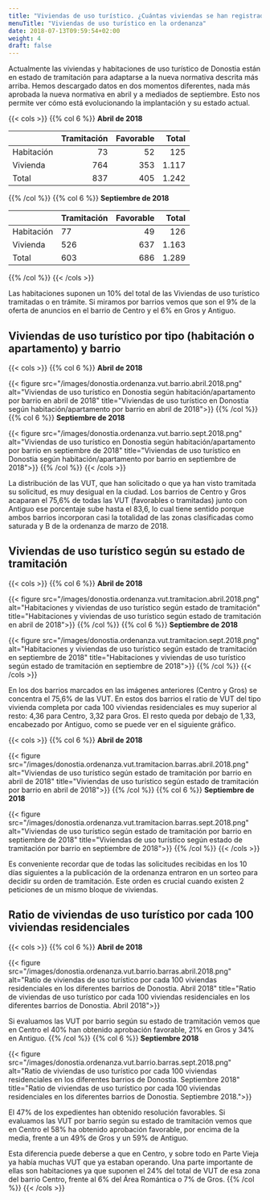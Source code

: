 ```yaml
---
title: "Viviendas de uso turístico. ¿Cuántas viviendas se han registrado en la nueva ordenanza?"
menuTitle: "Viviendas de uso turístico en la ordenanza"
date: 2018-07-13T09:59:54+02:00
weight: 4
draft: false
---
```


Actualmente las viviendas y habitaciones de uso turístico de Donostia están en estado de tramitación para adaptarse a la nueva normativa descrita más arriba. Hemos descargado datos en dos momentos diferentes, nada más aprobada la nueva normativa en abril y a mediados de septiembre. Esto nos permite ver cómo está evolucionando la implantación y su estado actual.

{{< cols >}}
{{% col 6 %}}
**Abril de 2018**

||Tramitación	| Favorable | Total |
|---|---:|---:|---:|
|Habitación	| 73 | 52 | 125 |
|Vivienda	| 764 | 353 | 1.117 |
|Total		| 837 | 405 | 1.242 |
{{% /col %}}
{{% col 6 %}}
**Septiembre de 2018**

||Tramitación	| Favorable | Total |
|---|---|---:|---:|
|Habitación	| 77 | 49 | 126 |
|Vivienda	| 526 | 637 | 1.163 |
|Total		| 603 | 686 | 1.289 |

{{% /col %}}
{{< /cols >}}

Las habitaciones suponen un 10% del total de las Viviendas de uso turístico tramitadas o en trámite. Si miramos por barrios vemos que son el 9% de la oferta de anuncios en el barrio de Centro y el 6% en Gros y Antiguo.

## Viviendas de uso turístico por tipo (habitación o apartamento) y barrio
{{< cols >}}
{{% col 6 %}}
**Abril de 2018**

{{< figure src="/images/donostia.ordenanza.vut.barrio.abril.2018.png" alt="Viviendas de uso turístico en Donostia según habitación/apartamento por barrio en abril de 2018" title="Viviendas de uso turístico en Donostia según habitación/apartamento por barrio en abril de 2018">}}
{{% /col %}}
{{% col 6 %}}
**Septiembre de 2018**

{{< figure src="/images/donostia.ordenanza.vut.barrio.sept.2018.png" alt="Viviendas de uso turístico en Donostia según habitación/apartamento por barrio en septiembre de 2018" title="Viviendas de uso turístico en Donostia según habitación/apartamento por barrio en septiembre de 2018">}}
{{% /col %}}
{{< /cols >}}

La distribución de las VUT, que han solicitado o que ya han visto tramitada su solicitud, es muy desigual en la ciudad. Los barrios de Centro y Gros acaparan el 75,6% de todas las VUT (favorables o tramitadas) junto con Antiguo ese porcentaje sube hasta el 83,6, lo cual tiene sentido porque ambos barrios incorporan casi la totalidad de las zonas clasificadas como saturada y B de la ordenanza de marzo de 2018.

## Viviendas de uso turístico según su estado de tramitación
{{< cols >}}
{{% col 6 %}}
**Abril de 2018**

{{< figure src="/images/donostia.ordenanza.vut.tramitacion.abril.2018.png" alt="Habitaciones y viviendas de uso turístico según estado de tramitación" title="Habitaciones y viviendas de uso turístico según estado de tramitación en abril de 2018">}}
{{% /col %}}
{{% col 6 %}}
**Septiembre de 2018**

{{< figure src="/images/donostia.ordenanza.vut.tramitacion.sept.2018.png" alt="Habitaciones y viviendas de uso turístico según estado de tramitación en septiembre de 2018" title="Habitaciones y viviendas de uso turístico según estado de tramitación en septiembre de 2018">}}
{{% /col %}}
{{< /cols >}}

En los dos barrios marcados en las imágenes anteriores (Centro y Gros) se concentra el 75,6% de las VUT. En estos dos barrios el ratio de VUT del tipo vivienda completa por cada 100 viviendas residenciales es muy superior al resto: 4,36 para Centro, 3,32 para Gros. El resto queda por debajo de 1,33, encabezado por Antiguo, como se puede ver en el siguiente gráfico.

{{< cols >}}
{{% col 6 %}}
**Abril de 2018**


{{< figure src="/images/donostia.ordenanza.vut.tramitacion.barras.abril.2018.png" alt="Viviendas de uso turístico según estado de tramitación por barrio en abril de 2018" title="Viviendas de uso turístico según estado de tramitación por barrio en abril de 2018">}}
{{% /col %}}
{{% col 6 %}}
**Septiembre de 2018**

{{< figure src="/images/donostia.ordenanza.vut.tramitacion.barras.sept.2018.png" alt="Viviendas de uso turístico según estado de tramitación por barrio en septiembre de 2018" title="Viviendas de uso turístico según estado de tramitación por barrio en septiembre de 2018">}}
{{% /col %}}
{{< /cols >}}

Es conveniente recordar que de todas las solicitudes recibidas en los 10 días siguientes a la publicación de la ordenanza entraron en un sorteo para decidir su orden de tramitación. Este orden es crucial cuando existen 2 peticiones de un mismo bloque de viviendas.

## Ratio de viviendas de uso turístico por cada 100 viviendas residenciales
{{< cols >}}
{{% col 6 %}}
**Abril de 2018**

{{< figure src="/images/donostia.ordenanza.vut.barrio.barras.abril.2018.png" alt="Ratio de viviendas de uso turístico por cada 100 viviendas residenciales en los diferentes barrios de Donostia. Abril 2018" title="Ratio de viviendas de uso turístico por cada 100 viviendas residenciales en los diferentes barrios de Donostia. Abril 2018">}}

Si evaluamos las VUT por barrio según su estado de tramitación vemos que en Centro el 40% han obtenido aprobación favorable, 21% en Gros y 34% en Antiguo.
{{% /col %}}
{{% col 6 %}}
**Septiembre 2018**

{{< figure src="/images/donostia.ordenanza.vut.barrio.barras.sept.2018.png" alt="Ratio de viviendas de uso turístico por cada 100 viviendas residenciales en los diferentes barrios de Donostia. Septiembre 2018" title="Ratio de viviendas de uso turístico por cada 100 viviendas residenciales en los diferentes barrios de Donostia. Septiembre 2018.">}}

El 47% de los expedientes han obtenido resolución favorables. Si evaluamos las VUT por barrio según su estado de tramitación vemos que en Centro el 58% ha obtenido aprobación favorable, por encima de la media, frente a un 49% de Gros y un 59% de Antiguo.

Esta diferencia puede deberse a que en Centro, y sobre todo en Parte Vieja ya había muchas VUT que ya estaban operando. Una parte importante de ellas son habitaciones ya que suponen el 24% del total de VUT de esa zona del barrio Centro, frente al 6% del Área Romántica o 7% de Gros.
{{% /col %}}
{{< /cols >}}
